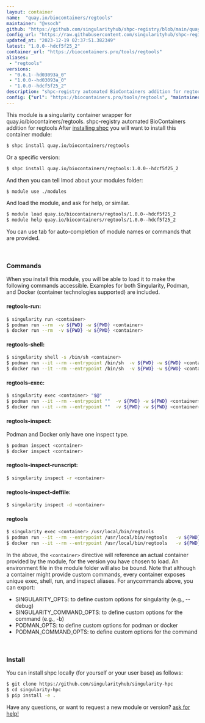 ```yaml
---
layout: container
name:  "quay.io/biocontainers/regtools"
maintainer: "@vsoch"
github: "https://github.com/singularityhub/shpc-registry/blob/main/quay.io/biocontainers/regtools/container.yaml"
config_url: "https://raw.githubusercontent.com/singularityhub/shpc-registry/main/quay.io/biocontainers/regtools/container.yaml"
updated_at: "2023-12-19 02:37:51.382349"
latest: "1.0.0--hdcf5f25_2"
container_url: "https://biocontainers.pro/tools/regtools"
aliases:
 - "regtools"
versions:
 - "0.6.1--hd03093a_0"
 - "1.0.0--hd03093a_0"
 - "1.0.0--hdcf5f25_2"
description: "shpc-registry automated BioContainers addition for regtools"
config: {"url": "https://biocontainers.pro/tools/regtools", "maintainer": "@vsoch", "description": "shpc-registry automated BioContainers addition for regtools", "latest": {"1.0.0--hdcf5f25_2": "sha256:63588e30624fffb69f8734ce2522054aca1addf96e317b00982e9507a93671c7"}, "tags": {"0.6.1--hd03093a_0": "sha256:950f4a810da644abac24e2a9fd51529af0bca543290f6441d7b6b47bacb230ec", "1.0.0--hd03093a_0": "sha256:b87ec3433be5ecd879a883e67e1f7ea8f6aadabe891d3d899e37b0b8de20052e", "1.0.0--hdcf5f25_2": "sha256:63588e30624fffb69f8734ce2522054aca1addf96e317b00982e9507a93671c7"}, "docker": "quay.io/biocontainers/regtools", "aliases": {"regtools": "/usr/local/bin/regtools"}}
---
```


This module is a singularity container wrapper for quay.io/biocontainers/regtools.
shpc-registry automated BioContainers addition for regtools
After [installing shpc](#install) you will want to install this container module:


```bash
$ shpc install quay.io/biocontainers/regtools
```

Or a specific version:

```bash
$ shpc install quay.io/biocontainers/regtools:1.0.0--hdcf5f25_2
```

And then you can tell lmod about your modules folder:

```bash
$ module use ./modules
```

And load the module, and ask for help, or similar.

```bash
$ module load quay.io/biocontainers/regtools/1.0.0--hdcf5f25_2
$ module help quay.io/biocontainers/regtools/1.0.0--hdcf5f25_2
```

You can use tab for auto-completion of module names or commands that are provided.

<br>

### Commands

When you install this module, you will be able to load it to make the following commands accessible.
Examples for both Singularity, Podman, and Docker (container technologies supported) are included.

#### regtools-run:

```bash
$ singularity run <container>
$ podman run --rm  -v ${PWD} -w ${PWD} <container>
$ docker run --rm  -v ${PWD} -w ${PWD} <container>
```

#### regtools-shell:

```bash
$ singularity shell -s /bin/sh <container>
$ podman run --it --rm --entrypoint /bin/sh  -v ${PWD} -w ${PWD} <container>
$ docker run --it --rm --entrypoint /bin/sh  -v ${PWD} -w ${PWD} <container>
```

#### regtools-exec:

```bash
$ singularity exec <container> "$@"
$ podman run --it --rm --entrypoint ""  -v ${PWD} -w ${PWD} <container> "$@"
$ docker run --it --rm --entrypoint ""  -v ${PWD} -w ${PWD} <container> "$@"
```

#### regtools-inspect:

Podman and Docker only have one inspect type.

```bash
$ podman inspect <container>
$ docker inspect <container>
```

#### regtools-inspect-runscript:

```bash
$ singularity inspect -r <container>
```

#### regtools-inspect-deffile:

```bash
$ singularity inspect -d <container>
```


#### regtools

```bash
$ singularity exec <container> /usr/local/bin/regtools
$ podman run --it --rm --entrypoint /usr/local/bin/regtools   -v ${PWD} -w ${PWD} <container> -c " $@"
$ docker run --it --rm --entrypoint /usr/local/bin/regtools   -v ${PWD} -w ${PWD} <container> -c " $@"
```



In the above, the `<container>` directive will reference an actual container provided
by the module, for the version you have chosen to load. An environment file in the
module folder will also be bound. Note that although a container
might provide custom commands, every container exposes unique exec, shell, run, and
inspect aliases. For anycommands above, you can export:

 - SINGULARITY_OPTS: to define custom options for singularity (e.g., --debug)
 - SINGULARITY_COMMAND_OPTS: to define custom options for the command (e.g., -b)
 - PODMAN_OPTS: to define custom options for podman or docker
 - PODMAN_COMMAND_OPTS: to define custom options for the command

<br>

### Install

You can install shpc locally (for yourself or your user base) as follows:

```bash
$ git clone https://github.com/singularityhub/singularity-hpc
$ cd singularity-hpc
$ pip install -e .
```

Have any questions, or want to request a new module or version? [ask for help!](https://github.com/singularityhub/singularity-hpc/issues)